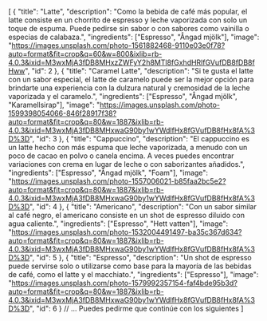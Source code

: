 [
  {
    "title": "Latte",
    "description": "Como la bebida de café más popular, el latte consiste en un chorrito de espresso y leche vaporizada con solo un toque de espuma. Puede pedirse sin sabor o con sabores como vainilla o especias de calabaza.",
    "ingredients": ["Espresso", "Ångad mjölk"],
    "image": "https://images.unsplash.com/photo-1561882468-9110e03e0f78?auto=format&fit=crop&q=60&w=800&ixlib=rb-4.0.3&ixid=M3wxMjA3fDB8MHxzZWFyY2h8MTl8fGxhdHRlfGVufDB8fDB8fHww",
    "id": 2
  },
  {
    "title": "Caramel Latte",
    "description": "Si te gusta el latte con un sabor especial, el latte de caramelo puede ser la mejor opción para brindarte una experiencia con la dulzura natural y cremosidad de la leche vaporizada y el caramelo.",
    "ingredients": ["Espresso", "Ångad mjölk", "Karamellsirap"],
    "image": "https://images.unsplash.com/photo-1599398054066-846f28917f38?auto=format&fit=crop&q=80&w=1887&ixlib=rb-4.0.3&ixid=M3wxMjA3fDB8MHxwaG90by1wYWdlfHx8fGVufDB8fHx8fA%3D%3D",
    "id": 3
  },
  {
    "title": "Cappuccino",
    "description": "El cappuccino es un latte hecho con más espuma que leche vaporizada, a menudo con un poco de cacao en polvo o canela encima. A veces puedes encontrar variaciones con crema en lugar de leche o con saborizantes añadidos.",
    "ingredients": ["Espresso", "Ångad mjölk", "Foam"],
    "image": "https://images.unsplash.com/photo-1557006021-b85faa2bc5e2?auto=format&fit=crop&q=80&w=1887&ixlib=rb-4.0.3&ixid=M3wxMjA3fDB8MHxwaG90by1wYWdlfHx8fGVufDB8fHx8fA%3D%3D",
    "id": 4
  },
  {
    "title": "Americano",
    "description": "Con un sabor similar al café negro, el americano consiste en un shot de espresso diluido con agua caliente.",
    "ingredients": ["Espresso", "Hett vatten"],
    "image": "https://images.unsplash.com/photo-1532004491497-ba35c367d634?auto=format&fit=crop&q=80&w=1887&ixlib=rb-4.0.3&ixid=M3wxMjA3fDB8MHxwaG90by1wYWdlfHx8fGVufDB8fHx8fA%3D%3D",
    "id": 5
  },
  {
    "title": "Espresso",
    "description": "Un shot de espresso puede servirse solo o utilizarse como base para la mayoría de las bebidas de café, como el latte y el macchiato.",
    "ingredients": ["Espresso"],
    "image": "https://images.unsplash.com/photo-1579992357154-faf4bde95b3d?auto=format&fit=crop&q=80&w=1887&ixlib=rb-4.0.3&ixid=M3wxMjA3fDB8MHxwaG90by1wYWdlfHx8fGVufDB8fHx8fA%3D%3D",
    "id": 6
  }
  // ... Puedes pedirme que continúe con los siguientes
]

